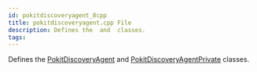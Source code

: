 ```yaml
---
id: pokitdiscoveryagent_8cpp
title: pokitdiscoveryagent.cpp File
description: Defines the  and  classes.
tags:
---
```

Defines the [PokitDiscoveryAgent](classPokitDiscoveryAgent) and [PokitDiscoveryAgentPrivate](classPokitDiscoveryAgentPrivate) classes.




